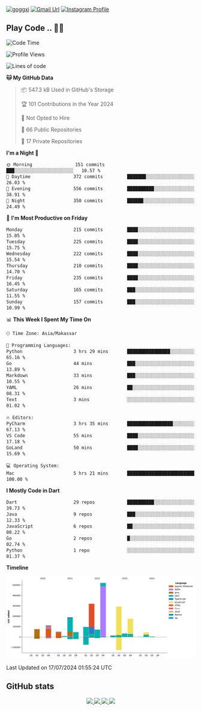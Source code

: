 [![goggxi](https://img.shields.io/badge/Portofolio-Goggxi-orange)](https://goggxi.github.io)
[![Gmail Url](https://img.shields.io/twitter/url?label=Goggxi@gmail.com&logo=gmail&style=social&url=http%3A%2F%2Fmailto%3Acontact.Goggxi@gmail.com)](mailto:Goggxi@gmail.com) [![Instagram Profile](https://img.shields.io/twitter/url?label=moh_rifkan&logo=instagram&style=social&url=https://www.instagram.com/moh_rifkan/)](https://www.instagram.com/moh_rifkan/)

## Play Code .. 💬🚀

<!-- [![Moh Rifkan GitHub stats](https://github-readme-stats.vercel.app/api?username=goggxi&count_private=true&show_icons=true&theme=dracula&custom_title=Goggxi%20Statistic%20🚀)](https://github.com/goggxi/goggxi)

[![Top Langs](https://github-readme-stats.vercel.app/api/top-langs/?username=goggxi&langs_count=8&layout=compact&show_icons=true&theme=dracula)](https://github.com/goggxi/goggxi) -->

<!--START_SECTION:waka-->
![Code Time](http://img.shields.io/badge/Code%20Time-2%2C986%20hrs%2022%20mins-blue)

![Profile Views](http://img.shields.io/badge/Profile%20Views-0-blue)

![Lines of code](https://img.shields.io/badge/From%20Hello%20World%20I%27ve%20Written-2.0%20million%20lines%20of%20code-blue)

**🐱 My GitHub Data** 

> 📦 547.3 kB Used in GitHub's Storage 
 > 
> 🏆 101 Contributions in the Year 2024
 > 
> 🚫 Not Opted to Hire
 > 
> 📜 66 Public Repositories 
 > 
> 🔑 17 Private Repositories 
 > 
**I'm a Night 🦉** 

```text
🌞 Morning                151 commits         ███░░░░░░░░░░░░░░░░░░░░░░   10.57 % 
🌆 Daytime                372 commits         ███████░░░░░░░░░░░░░░░░░░   26.03 % 
🌃 Evening                556 commits         ██████████░░░░░░░░░░░░░░░   38.91 % 
🌙 Night                  350 commits         ██████░░░░░░░░░░░░░░░░░░░   24.49 % 
```
📅 **I'm Most Productive on Friday** 

```text
Monday                   215 commits         ████░░░░░░░░░░░░░░░░░░░░░   15.05 % 
Tuesday                  225 commits         ████░░░░░░░░░░░░░░░░░░░░░   15.75 % 
Wednesday                222 commits         ████░░░░░░░░░░░░░░░░░░░░░   15.54 % 
Thursday                 210 commits         ████░░░░░░░░░░░░░░░░░░░░░   14.70 % 
Friday                   235 commits         ████░░░░░░░░░░░░░░░░░░░░░   16.45 % 
Saturday                 165 commits         ███░░░░░░░░░░░░░░░░░░░░░░   11.55 % 
Sunday                   157 commits         ███░░░░░░░░░░░░░░░░░░░░░░   10.99 % 
```


📊 **This Week I Spent My Time On** 

```text
🕑︎ Time Zone: Asia/Makassar

💬 Programming Languages: 
Python                   3 hrs 29 mins       ████████████████░░░░░░░░░   65.16 % 
Go                       44 mins             ███░░░░░░░░░░░░░░░░░░░░░░   13.89 % 
Markdown                 33 mins             ███░░░░░░░░░░░░░░░░░░░░░░   10.55 % 
YAML                     26 mins             ██░░░░░░░░░░░░░░░░░░░░░░░   08.31 % 
Text                     3 mins              ░░░░░░░░░░░░░░░░░░░░░░░░░   01.02 % 

🔥 Editors: 
PyCharm                  3 hrs 35 mins       █████████████████░░░░░░░░   67.13 % 
VS Code                  55 mins             ████░░░░░░░░░░░░░░░░░░░░░   17.18 % 
GoLand                   50 mins             ████░░░░░░░░░░░░░░░░░░░░░   15.69 % 

💻 Operating System: 
Mac                      5 hrs 21 mins       █████████████████████████   100.00 % 
```

**I Mostly Code in Dart** 

```text
Dart                     29 repos            ██████████░░░░░░░░░░░░░░░   39.73 % 
Java                     9 repos             ███░░░░░░░░░░░░░░░░░░░░░░   12.33 % 
JavaScript               6 repos             ██░░░░░░░░░░░░░░░░░░░░░░░   08.22 % 
Go                       2 repos             █░░░░░░░░░░░░░░░░░░░░░░░░   02.74 % 
Python                   1 repo              ░░░░░░░░░░░░░░░░░░░░░░░░░   01.37 % 
```



**Timeline**

![Lines of Code chart](https://raw.githubusercontent.com/Goggxi/Goggxi/main/assets/bar_graph.png)


 Last Updated on 17/07/2024 01:55:24 UTC
<!--END_SECTION:waka-->

## GitHub stats

<p align="center">
  <a href="https://github.com/goggxi">
    <img src="http://github-profile-summary-cards.vercel.app/api/cards/profile-details?username=goggxi&theme=transparent" />
  </a>
  <a href="https://github.com/goggxi">
    <img src="https://github-readme-streak-stats.herokuapp.com/?user=goggxi&hide_border=true&card_width=338&theme=transparent" />
  </a>
  <a href="https://github.com/goggxi">
    <img src="http://github-profile-summary-cards.vercel.app/api/cards/stats?username=goggxi&theme=transparent" />
  </a>
  <a href="https://github.com/goggxi">
    <img src="https://github-readme-stats.vercel.app/api/top-langs/?username=goggxi&langs_count=10&exclude_repo=&hide=c,makefile,html,css,sass,nix,nunjucks,tsql,dockerfile,shell&card_width=699&hide_border=true&theme=transparent" />
  </a>
  <!-- <br/>
  <a href="https://github.com/goggxi">
    <img src="https://komarev.com/ghpvc/?username=goggxi&color=blue&style=flat" />
  </a> -->
</p>
